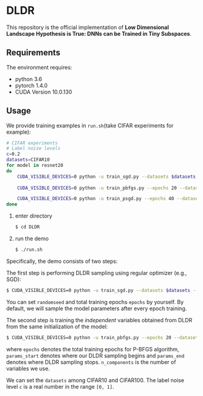 # DLDR

This repository is the official implementation of **Low Dimensional Landscape Hypothesis is True: DNNs can be Trained in Tiny Subspaces**.

## Requirements

The environment requires:

+ python 3.6
+ pytorch 1.4.0
+ CUDA Version 10.0.130

## Usage

We provide training examples in `run.sh`(take CIFAR experiments for example):

```bash
# CIFAR experiments
# Label noise levels
c=0.2
datasets=CIFAR10
for model in resnet20
do
    CUDA_VISIBLE_DEVICES=0 python -u train_sgd.py --datasets $datasets --lr 0.1 --corrupt $c --arch=$model --epochs=200  --save-dir=save_labelnoise$c\_$model |& tee -a log_$model
    
    CUDA_VISIBLE_DEVICES=0 python -u train_pbfgs.py --epochs 20 --datasets $datasets --corrupt $c --params_start 0 --params_end 81  --batch-size 1024   --n_components 40 --arch=$model  --save-dir=save_labelnoise$c\_$model |& tee -a log_$model 

    CUDA_VISIBLE_DEVICES=0 python -u train_psgd.py --epochs 40 --datasets $datasets --lr 1 --corrupt $c --params_start 0 --params_end 81  --batch-size 128  --n_components 40 --arch=$model  --save-dir=save_labelnoise$c\_$model |& tee -a log_$model 
done
```

1. enter directory

   ```bash
   $ cd DLDR
   ```
   
2. run the demo

   ```bash
   $ ./run.sh
   
    ```

Specifically, the demo consists of two steps:

The first step is performing DLDR sampling using regular optimizer (e.g., SGD):

```bash
$ CUDA_VISIBLE_DEVICES=0 python -u train_sgd.py --datasets $datasets --lr 0.1 --corrupt $c --arch=$model --epochs=200  --save-dir=save_labelnoise$c\_$model |& tee -a log_$model
```

You can set `randomseed` and total training epochs `epochs` by yourself. By default, we will sample the model parameters after every epoch training.

The second step is training the *independent* variables obtained from DLDR from the same initialization of the model:

```bash
$ CUDA_VISIBLE_DEVICES=0 python -u train_pbfgs.py --epochs 20 --datasets $datasets --corrupt $c --params_start 0 --params_end 81  --batch-size 1024   --n_components 40 --arch=$model  --save-dir=save_labelnoise$c\_$model |& tee -a log_$model 
```

where `epochs`  denotes the total training epochs for P-BFGS algorithm, `params_start` denotes where our DLDR sampling begins and `params_end` denotes where DLDR sampling stops. `n_components` is the number of variables we use.

We can set the `datasets` among CIFAR10 and CIFAR100. The label noise level `c` is a real number in the range `[0, 1]`.


